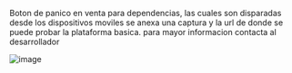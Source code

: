 Boton de panico en venta para dependencias, las cuales son disparadas desde los dispositivos moviles
se anexa una captura y la url de donde se puede probar la plataforma basica.
para mayor informacion contacta al desarrollador


![image](https://github.com/user-attachments/assets/869fd5f7-84a3-4ab3-a063-ed516816af91)
